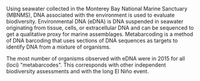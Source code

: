Using seawater collected in the Monterey Bay National Marine Sanctuary (MBNMS), DNA associated with the environment is used to evaluate biodiversity. Environmental DNA (eDNA) is DNA suspended in seawater originating from tissue, cells, or extracellular DNA and can be sequenced to get a qualitative proxy for marine assemblages. Metabarcoding is a method of DNA barcoding that uses sections of DNA sequences as targets to identify DNA from a mixture of organisms.
<p></p>
The most number of organisms observed with eDNA were in 2015 for all (loci) "metabarcodes". This corresponds with other independent biodiversity assessments and with the long El Ni&ntilde;o event. 
